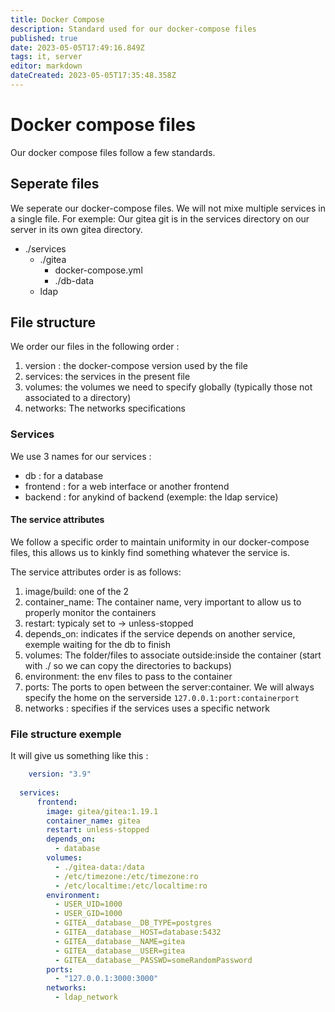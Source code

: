 ```yaml
---
title: Docker Compose
description: Standard used for our docker-compose files
published: true
date: 2023-05-05T17:49:16.849Z
tags: it, server
editor: markdown
dateCreated: 2023-05-05T17:35:48.358Z
---
```


# Docker compose files

Our docker compose files follow a few standards.

## Seperate files

We seperate our docker-compose files. We will not mixe multiple services in a single file. For exemple: Our gitea git is in the services directory on our server in its own gitea directory. 

- ./services
	- ./gitea
  		- docker-compose.yml
      - ./db-data
	- ldap
  
## File structure

We order our files in the following order :

1. version : the docker-compose version used by the file
2. services: the services in the present file
3. volumes: the volumes we need to specify globally (typically those not associated to a directory)
4. networks: The networks specifications

  
### Services

We use 3 names for our services :
- db : for a database
- frontend : for a web interface or another frontend
- backend : for anykind of backend (exemple: the ldap service)


#### The service attributes

We follow a specific order to maintain uniformity in our docker-compose files, this allows us to kinkly find something whatever the service is.

The service attributes order is as follows:
1. image/build: one of the 2
2. container_name: The container name, very important to allow us to properly monitor the containers
3. restart: typicaly set to -> unless-stopped
4. depends_on: indicates if the service depends on another service, exemple waiting for the db to finish
5. volumes: The folder/files to associate outside:inside the container (start with ./ so we can copy the directories to backups)
6. environment: the env files to pass to the container
7. ports: The ports to open between the server:container. We will always specify the home on the serverside ```127.0.0.1:port:containerport```
8. networks : specifies if the services uses a specific network


### File structure exemple

It will give us something like this :

```yml
	version: "3.9"
  
  services:
  	  frontend:
        image: gitea/gitea:1.19.1
        container_name: gitea
        restart: unless-stopped
        depends_on:
          - database
        volumes:
          - ./gitea-data:/data
          - /etc/timezone:/etc/timezone:ro
          - /etc/localtime:/etc/localtime:ro
        environment:
          - USER_UID=1000
          - USER_GID=1000
          - GITEA__database__DB_TYPE=postgres
          - GITEA__database__HOST=database:5432
          - GITEA__database__NAME=gitea
          - GITEA__database__USER=gitea
          - GITEA__database__PASSWD=someRandomPassword
        ports:
          - "127.0.0.1:3000:3000"
        networks:
          - ldap_network
    	
```